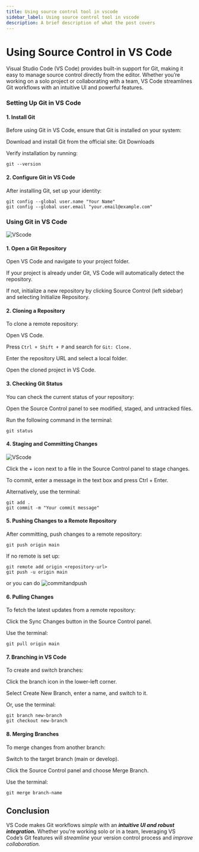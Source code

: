 ```yaml
---
title: Using source control tool in vscode 
sidebar_label: Using source control tool in vscode 
description: A brief description of what the post covers
---
```


# Using Source Control in VS Code

Visual Studio Code (VS Code) provides built-in support for Git, making it easy to manage source control directly from the editor. Whether you’re working on a solo project or collaborating with a team, VS Code streamlines Git workflows with an intuitive UI and powerful features.

### Setting Up Git in VS Code

#### 1. Install Git

Before using Git in VS Code, ensure that Git is installed on your system:

Download and install Git from the official site: Git Downloads

Verify installation by running:

```git --version```

#### 2. Configure Git in VS Code

After installing Git, set up your identity:

```
git config --global user.name "Your Name"
git config --global user.email "your.email@example.com"
```

### Using Git in VS Code

![VScode](/img/1-7cfd2283.png)

#### 1. Open a Git Repository

Open VS Code and navigate to your project folder.

If your project is already under Git, VS Code will automatically detect the repository.

If not, initialize a new repository by clicking Source Control (left sidebar) and selecting Initialize Repository.

#### 2. Cloning a Repository

To clone a remote repository:

Open VS Code.

Press `Ctrl + Shift + P` and search for `Git: Clone.`

Enter the repository URL and select a local folder.

Open the cloned project in VS Code.

#### 3. Checking Git Status

You can check the current status of your repository:

Open the Source Control panel to see modified, staged, and untracked files.

Run the following command in the terminal:

`git status`

#### 4. Staging and Committing Changes

![VScode](/img/2-7cfd2283.png)

Click the + icon next to a file in the Source Control panel to stage changes.

To commit, enter a message in the text box and press Ctrl + Enter.

Alternatively, use the terminal:

```
git add .
git commit -m "Your commit message"
```

#### 5. Pushing Changes to a Remote Repository

After committing, push changes to a remote repository:

`git push origin main`

If no remote is set up:

```
git remote add origin <repository-url>
git push -u origin main
```

or you can do 
![commitandpush](/img/3-7cfd2283.png)

#### 6. Pulling Changes

To fetch the latest updates from a remote repository:

Click the Sync Changes button in the Source Control panel.

Use the terminal:

```git pull origin main```

#### 7. Branching in VS Code

To create and switch branches:

Click the branch icon in the lower-left corner.

Select Create New Branch, enter a name, and switch to it.

Or, use the terminal:

```
git branch new-branch
git checkout new-branch
```
#### 8. Merging Branches

To merge changes from another branch:

Switch to the target branch (main or develop).

Click the Source Control panel and choose Merge Branch.

Use the terminal:

```
git merge branch-name
```

## Conclusion

VS Code makes Git workflows *simple* with an ***intuitive UI and robust integration.*** Whether you're working solo or in a team, leveraging VS Code’s Git features will *streamline* your version control process and *improve collaboration.*